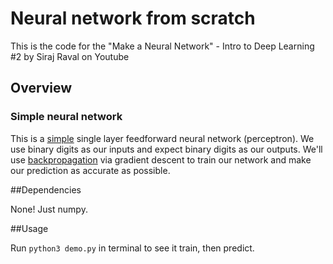 # Neural network from scratch
This is the code for the "Make a Neural Network" - Intro to Deep Learning #2 by Siraj Raval on Youtube

## Overview

### Simple neural network

This is a [simple](http://computing.dcu.ie/~humphrys/Notes/Neural/single.neural.html) single layer feedforward neural network (perceptron). We use binary digits as our inputs and expect binary digits as our outputs. We'll use [backpropagation](http://neuralnetworksanddeeplearning.com/chap2.html) via gradient descent to train our network and make our prediction as accurate as possible.

##Dependencies

None! Just numpy.

##Usage

Run ``python3 demo.py`` in terminal to see it train, then predict.

